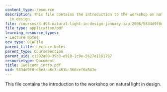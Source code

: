 ```yaml
---
content_type: resource
description: This file contains the introduction to the workshop on natural light
  in design.
file: /courses/4-493-natural-light-in-design-january-iap-2006/5834d9f0d6e3b6c3461b366cef6a541e_1welcome_intro.pdf
file_type: application/pdf
learning_resource_types:
- Lecture Notes
ocw_type: OCWFile
parent_title: Lecture Notes
parent_type: CourseSection
parent_uid: c1392a00-39b3-e910-1c9e-5627e1181797
resourcetype: Document
title: 1welcome_intro.pdf
uid: 5834d9f0-d6e3-b6c3-461b-366cef6a541e
---
```

This file contains the introduction to the workshop on natural light in design.

